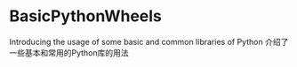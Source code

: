 # BasicPythonWheels
Introducing the usage of some basic and common libraries of Python
介绍了一些基本和常用的Python库的用法
